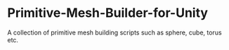 # Primitive-Mesh-Builder-for-Unity
A collection of primitive mesh building scripts such as sphere, cube, torus etc.
